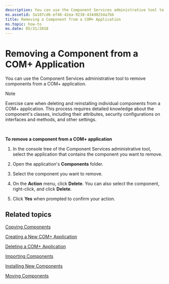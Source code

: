 ```yaml
---
description: You can use the Component Services administrative tool to remove components from a COM+ application.
ms.assetid: 3a107cd6-ef46-42ea-9238-434d0254a7bb
title: Removing a Component from a COM+ Application
ms.topic: how-to
ms.date: 05/31/2018
---
```


# Removing a Component from a COM+ Application

You can use the Component Services administrative tool to remove components from a COM+ application.

> [!Note]  
> Exercise care when deleting and reinstalling individual components from a COM+ application. This process requires detailed knowledge about the component's classes, including their attributes, security configurations on interfaces and methods, and other settings.

 

**To remove a component from a COM+ application**

1.  In the console tree of the Component Services administrative tool, select the application that contains the component you want to remove.

2.  Open the application's **Components** folder.

3.  Select the component you want to remove.

4.  On the **Action** menu, click **Delete**. You can also select the component, right-click, and click **Delete**.

5.  Click **Yes** when prompted to confirm your action.

## Related topics

<dl> <dt>

[Copying Components](copying-components.md)
</dt> <dt>

[Creating a New COM+ Application](creating-a-new-com--application.md)
</dt> <dt>

[Deleting a COM+ Application](deleting-a-com--application.md)
</dt> <dt>

[Importing Components](importing-components.md)
</dt> <dt>

[Installing New Components](installing-new-components.md)
</dt> <dt>

[Moving Components](moving-components.md)
</dt> </dl>

 

 



